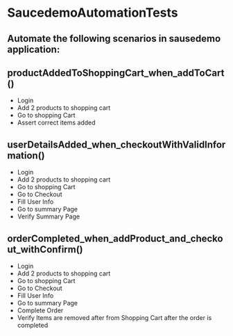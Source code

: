 # SaucedemoAutomationTests

## Automate the following scenarios in sausedemo application:

## productAddedToShoppingCart_when_addToCart()
- Login
- Add 2 products to shopping cart
- Go to shopping Cart
- Assert correct items added

## userDetailsAdded_when_checkoutWithValidInformation()
- Login
- Add 2 products to shopping cart
- Go to shopping Cart
- Go to Checkout
- Fill User Info
- Go to summary Page
- Verify Summary Page

## orderCompleted_when_addProduct_and_checkout_withConfirm()
- Login
- Add 2 products to shopping cart
- Go to shopping Cart
- Go to Checkout
- Fill User Info
- Go to summary Page
- Complete Order
- Verify Items are removed after from Shopping Cart after the order is completed
